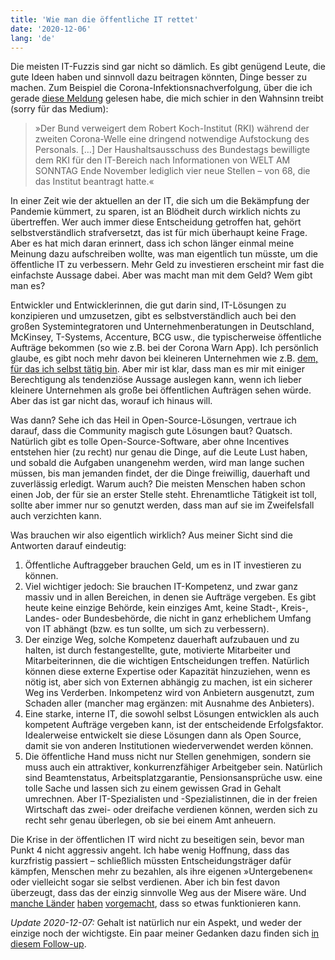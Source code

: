 ```yaml
---
title: 'Wie man die öffentliche IT rettet'
date: '2020-12-06'
lang: 'de'
---
```


Die meisten IT-Fuzzis sind gar nicht so dämlich. Es gibt genügend Leute, die gute Ideen haben und sinnvoll dazu beitragen könnten, Dinge besser zu machen. Zum Beispiel die Corona-Infektionsnachverfolgung, über die ich gerade [diese Meldung](https://www.welt.de/politik/deutschland/article221852030/Corona-Nachverfolgung-Bund-verweigert-Robert-Koch-Institut-IT-Kraefte.html) gelesen habe, die mich schier in den Wahnsinn treibt (sorry für das Medium):

> »Der Bund verweigert dem Robert Koch-Institut (RKI) während der zweiten Corona-Welle eine dringend notwendige Aufstockung des Personals. […] Der Haushaltsausschuss des Bundestags bewilligte dem RKI für den IT-Bereich nach Informationen von WELT AM SONNTAG Ende November lediglich vier neue Stellen – von 68, die das Institut beantragt hatte.«

In einer Zeit wie der aktuellen an der IT, die sich um die Bekämpfung der Pandemie kümmert, zu sparen, ist an Blödheit durch wirklich nichts zu übertreffen. Wer auch immer diese Entscheidung getroffen hat, gehört selbstverständlich strafversetzt, das ist für mich überhaupt keine Frage. Aber es hat mich daran erinnert, dass ich schon länger einmal meine Meinung dazu aufschreiben wollte, was man eigentlich tun müsste, um die öffentliche IT zu verbessern. Mehr Geld zu investieren erscheint mir fast die einfachste Aussage dabei. Aber was macht man mit dem Geld? Wem gibt man es?

Entwickler und Entwicklerinnen, die gut darin sind, IT-Lösungen zu konzipieren und umzusetzen, gibt es selbstverständlich auch bei den großen Systemintegratoren und Unternehmenberatungen in Deutschland, McKinsey, T-Systems, Accenture, BCG usw., die typischerweise öffentliche Aufträge bekommen (so wie z.B. bei der Corona Warn App). Ich persönlich glaube, es gibt noch mehr davon bei kleineren Unternehmen wie z.B. [dem, für das ich selbst tätig bin](https://www.innoq.com/de/). Aber mir ist klar, dass man es mir mit einiger Berechtigung als tendenziöse Aussage auslegen kann, wenn ich lieber kleinere Unternehmen als große bei öffentlichen Aufträgen sehen würde. Aber das ist gar nicht das, worauf ich hinaus will. 

Was dann? Sehe ich das Heil in Open-Source-Lösungen, vertraue ich darauf, dass die Community magisch gute Lösungen baut? Quatsch. Natürlich gibt es tolle Open-Source-Software, aber ohne Incentives entstehen hier (zu recht) nur genau die Dinge, auf die Leute Lust haben, und sobald die Aufgaben unangenehm werden, wird man lange suchen müssen, bis man jemanden findet, der die Dinge freiwillig, dauerhaft und zuverlässig erledigt. Warum auch? Die meisten Menschen haben schon einen Job, der für sie an erster Stelle steht. Ehrenamtliche Tätigkeit ist toll, sollte aber immer nur so genutzt werden, dass man auf sie im Zweifelsfall auch verzichten kann.

Was brauchen wir also eigentlich wirklich? Aus meiner Sicht sind die Antworten darauf eindeutig:

1. Öffentliche Auftraggeber brauchen Geld, um es in IT investieren zu können.
1. Viel wichtiger jedoch: Sie brauchen IT-Kompetenz, und zwar ganz massiv und in allen Bereichen, in denen sie Aufträge vergeben. Es gibt heute keine einzige Behörde, kein einziges Amt, keine Stadt-, Kreis-, Landes- oder Bundesbehörde, die nicht in ganz erheblichem Umfang von IT abhängt (bzw. es tun sollte, um sich zu verbessern).
2. Der einzige Weg, solche Kompetenz dauerhaft aufzubauen und zu halten, ist durch festangestellte, gute, motivierte Mitarbeiter und Mitarbeiterinnen, die die wichtigen Entscheidungen treffen. Natürlich können diese externe Expertise oder Kapazität hinzuziehen, wenn es nötig ist, aber sich von Externen abhängig zu machen, ist ein sicherer Weg ins Verderben. Inkompetenz wird von Anbietern ausgenutzt, zum Schaden aller (mancher mag ergänzen: mit Ausnahme des Anbieters).
3. Eine starke, interne IT, die sowohl selbst Lösungen entwicklen als auch kompetent Aufträge vergeben kann, ist der entscheidende Erfolgsfaktor. Idealerweise entwickelt sie diese Lösungen dann als Open Source, damit sie von anderen Institutionen wiederverwendet werden können.
4. Die öffentliche Hand muss nicht nur Stellen genehmigen, sondern sie muss auch ein attraktiver, konkurrenzfähiger Arbeitgeber sein. Natürlich sind Beamtenstatus, Arbeitsplatzgarantie, Pensionsansprüche usw. eine tolle Sache und lassen sich zu einem gewissen Grad in Gehalt umrechnen. Aber IT-Spezialisten und -Spezialistinnen, die in der freien Wirtschaft das zwei- oder dreifache verdienen können, werden sich zu recht sehr genau überlegen, ob sie bei einem Amt anheuern.

Die Krise in der öffentlichen IT wird nicht zu beseitigen sein, bevor man Punkt 4 nicht aggressiv angeht. Ich habe wenig Hoffnung, dass das kurzfristig passiert – schließlich müssten Entscheidungsträger dafür kämpfen, Menschen mehr zu bezahlen, als ihre eigenen »Untergebenen« oder vielleicht sogar sie selbst verdienen. Aber ich bin fest davon überzeugt, dass das der einzig sinnvolle Weg aus der Misere wäre. Und [manche Länder](https://www.gov.uk/government/organisations/government-digital-service) [haben](https://www.usds.gov) [vorgemacht](https://www.dta.gov.au), dass so etwas funktionieren kann.

*Update 2020-12-07:* Gehalt ist natürlich nur ein Aspekt, und weder der einzige noch der wichtigste. Ein paar meiner Gedanken dazu finden sich [in diesem Follow-up](/post/2020/12/07/öffentliche-it-und-die-sinnfrage/).
